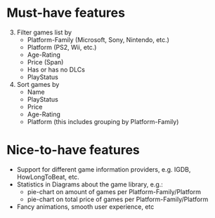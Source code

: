 # Must-have features
3. Filter games list by
    - Platform-Family (Microsoft, Sony, Nintendo, etc.)
    - Platform (PS2, Wii, etc.)
    - Age-Rating
    - Price (Span)
    - Has or has no DLCs
    - PlayStatus
4. Sort games by
    - Name
    - PlayStatus
    - Price
    - Age-Rating
    - Platform (this includes grouping by Platform-Family)

# Nice-to-have features
- Support for different game information providers, e.g. IGDB, HowLongToBeat, etc.
- Statistics in Diagrams about the game library, e.g.:
    - pie-chart on amount of games per Platform-Family/Platform
    - pie-chart on total price of games per Platform-Family/Platform
- Fancy animations, smooth user experience, etc
